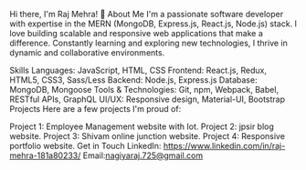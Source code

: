 Hi there, I'm Raj Mehra! 👋
About Me
I'm a passionate software developer with expertise in the MERN (MongoDB, Express.js, React.js, Node.js) stack. I love building scalable and responsive web applications that make a difference. Constantly learning and exploring new technologies, I thrive in dynamic and collaborative environments.

Skills
Languages: JavaScript, HTML, CSS
Frontend: React.js, Redux, HTML5, CSS3, Sass/Less
Backend: Node.js, Express.js
Database: MongoDB, Mongoose
Tools & Technologies: Git, npm, Webpack, Babel, RESTful APIs, GraphQL
UI/UX: Responsive design, Material-UI, Bootstrap
Projects
Here are a few projects I'm proud of:

Project 1: Employee Management website with Iot.
Project 2: jpsir blog website.
Project 3: Shivam online junction website.
Project 4: Responsive portfolio website.
Get in Touch
LinkedIn: https://www.linkedin.com/in/raj-mehra-181a80233/
Email:nagiyaraj.725@gmail.com
